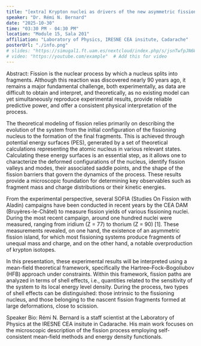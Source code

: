 ```yaml
---
title: "[extra] Krypton nuclei as drivers of the new asymmetric fission island in the subactinide region"
speaker: "Dr. Rémi N. Bernard"
date: "2025-10-30"
time: "03:30 PM - 04:30 PM"
location: "Module 15, Sala 201"
affiliation: "Laboratory of Physics, IRESNE CEA insitute, Cadarache"
posterUrl: "./info.png"
# slides: "https://simugal1.ft.uam.es/nextcloud/index.php/s/jsnTwfpJN6WyKSk"  # Add this for slides
# video: "https://youtube.com/example"  # Add this for video
---
```

Abstract: Fission is the nuclear process by which a nucleus splits into fragments. Although this reaction was discovered nearly 90 years ago, it remains a major fundamental challenge, both experimentally, as data are difficult to obtain and interpret, and theoretically, as no existing model can yet simultaneously reproduce experimental results, provide reliable predictive power, and offer a consistent physical interpretation of the process.

The theoretical modeling of fission relies primarily on describing the evolution of the system from the initial configuration of the fissioning nucleus to the formation of the final fragments. This is achieved through potential energy surfaces (PES), generated by a set of theoretical calculations representing the atomic nucleus in various relevant states. Calculating these energy surfaces is an essential step, as it allows one to characterize the deformed configurations of the nucleus, identify fission valleys and modes, their associated saddle points, and the shape of the fission barriers that govern the dynamics of the process. These results provide a microscopic foundation for determining key observables such as fragment mass and charge distributions or their kinetic energies.

From the experimental perspective, several SOFIA (Studies On Fission with Aladin) campaigns have been conducted in recent years by the CEA DAM (Bruyères-le-Châtel) to measure fission yields of various fissioning nuclei. During the most recent campaign, around one hundred nuclei were measured, ranging from iridium (Z = 77) to thorium (Z = 90) [1]. These measurements revealed, on one hand, the existence of an asymmetric fission island, for which most fissioning systems produce fragments of unequal mass and charge, and on the other hand, a notable overproduction of krypton isotopes. 

In this presentation, these experimental results will be interpreted using a mean-field theoretical framework, specifically the Hartree–Fock–Bogoliubov (HFB) approach under constraints. Within this framework, fission paths are analyzed in terms of shell effects, i.e., quantities related to the sensitivity of the system to its local energy level density. During the process, two types of shell effects can be distinguished: those intrinsic to the fissioning nucleus, and those belonging to the nascent fission fragments formed at large deformations, close to scission.

Speaker Bio: Rémi N. Bernard is a staff scientist at the Laboratory of Physics at the IRESNE CEA insitute in Cadarache. His main work focuses on the microscopic description of the fission process employing self-consistent mean-field methods and energy density functionals.
